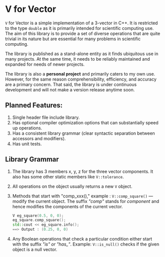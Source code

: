 # V for Vector

```V``` for Vector is a simple implementation of a 3-vector in C++. It is restricted to the type ```double``` as it is primarily intended for scientific computing use. The aim of this library is to provide a set of diverse operations that are quite trivial in its nature but are essential for many problems in scientific computing. 

The library is published as a stand-alone entity as it finds ubiquitous use in many projects. At the same time, it needs to be reliably maintained and expanded for needs of newer projects.

The library is also a **personal project** and primarily caters to my own use. However, for the same reason comprehensibility, efficiency, and accuracy are a primary concern. That said, the library is under continuous development and will not make a version release anytime soon. 

## Planned Features:

1. Single header file include library.
2. Has optional compiler optimization options that can substantially speed up operations.
3. Has a consistent library grammar (clear syntactic separation between accessors and modifiers).
4. Has unit tests.

## Library Grammar

1. The library has 3 members x, y, z for the three vector components. It also has some other static members like ```V::tolerance```.

2. All operations on the object usually returns a new ```V``` object.

3. Methods that start with "comp_xxx()," example : ```V::comp_square()``` — modify the current object. The suffix *"comp"* stands for *component* and hence modifies the components of the current vector.

   ```c++
   V eg_square(0.5, 0, 0);
   eg_square.comp_square();
   std::cout << eg_square.info();
   ==> Output : (0.25, 0, 0)
   ```

4. Any Boolean operations that check a particular condition either start with the suffix *"is" or "has_"*.  Example: ```V::is_null()``` checks if the given object is a null vector.
